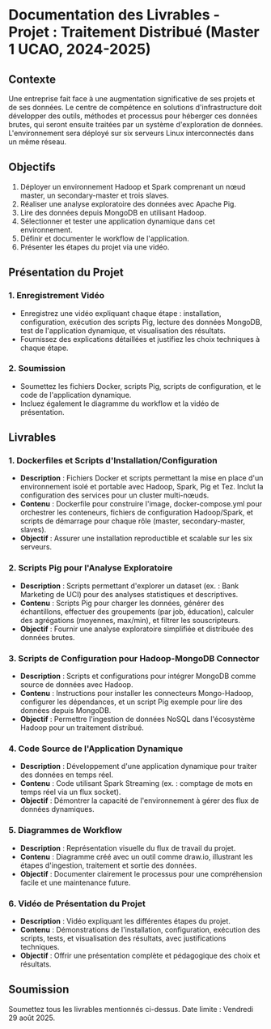 # Documentation des Livrables - Projet : Traitement Distribué (Master 1 UCAO, 2024-2025)

## Contexte
Une entreprise fait face à une augmentation significative de ses projets et de ses données. Le centre de compétence en solutions d'infrastructure doit développer des outils, méthodes et processus pour héberger ces données brutes, qui seront ensuite traitées par un système d'exploration de données. L'environnement sera déployé sur six serveurs Linux interconnectés dans un même réseau.

## Objectifs
1. Déployer un environnement Hadoop et Spark comprenant un nœud master, un secondary-master et trois slaves.
2. Réaliser une analyse exploratoire des données avec Apache Pig.
3. Lire des données depuis MongoDB en utilisant Hadoop.
4. Sélectionner et tester une application dynamique dans cet environnement.
5. Définir et documenter le workflow de l'application.
6. Présenter les étapes du projet via une vidéo.

## Présentation du Projet
### 1. Enregistrement Vidéo
- Enregistrez une vidéo expliquant chaque étape : installation, configuration, exécution des scripts Pig, lecture des données MongoDB, test de l'application dynamique, et visualisation des résultats.
- Fournissez des explications détaillées et justifiez les choix techniques à chaque étape.

### 2. Soumission
- Soumettez les fichiers Docker, scripts Pig, scripts de configuration, et le code de l'application dynamique.
- Incluez également le diagramme du workflow et la vidéo de présentation.

## Livrables

### 1. Dockerfiles et Scripts d'Installation/Configuration
- **Description** : Fichiers Docker et scripts permettant la mise en place d'un environnement isolé et portable avec Hadoop, Spark, Pig et Tez. Inclut la configuration des services pour un cluster multi-nœuds.
- **Contenu** : Dockerfile pour construire l'image, docker-compose.yml pour orchestrer les conteneurs, fichiers de configuration Hadoop/Spark, et scripts de démarrage pour chaque rôle (master, secondary-master, slaves).
- **Objectif** : Assurer une installation reproductible et scalable sur les six serveurs.

### 2. Scripts Pig pour l'Analyse Exploratoire
- **Description** : Scripts permettant d'explorer un dataset (ex. : Bank Marketing de UCI) pour des analyses statistiques et descriptives.
- **Contenu** : Scripts Pig pour charger les données, générer des échantillons, effectuer des groupements (par job, éducation), calculer des agrégations (moyennes, max/min), et filtrer les souscripteurs.
- **Objectif** : Fournir une analyse exploratoire simplifiée et distribuée des données brutes.

### 3. Scripts de Configuration pour Hadoop-MongoDB Connector
- **Description** : Scripts et configurations pour intégrer MongoDB comme source de données avec Hadoop.
- **Contenu** : Instructions pour installer les connecteurs Mongo-Hadoop, configurer les dépendances, et un script Pig exemple pour lire des données depuis MongoDB.
- **Objectif** : Permettre l'ingestion de données NoSQL dans l'écosystème Hadoop pour un traitement distribué.

### 4. Code Source de l'Application Dynamique
- **Description** : Développement d'une application dynamique pour traiter des données en temps réel.
- **Contenu** : Code utilisant Spark Streaming (ex. : comptage de mots en temps réel via un flux socket).
- **Objectif** : Démontrer la capacité de l'environnement à gérer des flux de données dynamiques.

### 5. Diagrammes de Workflow
- **Description** : Représentation visuelle du flux de travail du projet.
- **Contenu** : Diagramme créé avec un outil comme draw.io, illustrant les étapes d'ingestion, traitement et sortie des données.
- **Objectif** : Documenter clairement le processus pour une compréhension facile et une maintenance future.

### 6. Vidéo de Présentation du Projet
- **Description** : Vidéo expliquant les différentes étapes du projet.
- **Contenu** : Démonstrations de l'installation, configuration, exécution des scripts, tests, et visualisation des résultats, avec justifications techniques.
- **Objectif** : Offrir une présentation complète et pédagogique des choix et résultats.

## Soumission
Soumettez tous les livrables mentionnés ci-dessus. Date limite : Vendredi 29 août 2025.